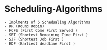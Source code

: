 # Scheduling-Algorithms
    - Implments of 5 Schedualing Algorithms
    - RR (Round Robin)
    - FCFS (First Come First Served )
    - SRT (Shortest Remaining Time First ) 
    - SJF (Shortest Job First ) 
    - EDF (Earliest deadLine First ) 
